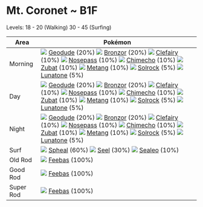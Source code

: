 # Mt. Coronet ~ B1F
Levels: 18 - 20 (Walking) 30 - 45 (Surfing)

Area       | Pokémon
---        | ---
Morning    | ![][074]  [Geodude] (20%) ![][436]  [Bronzor] (20%) ![][035]  [Clefairy] (10%)  ![][299]  [Nosepass] (10%) ![][358]  [Chimecho] (10%) ![][041]  [Zubat] (10%)  ![][375]  [Metang] (10%) ![][338]  [Solrock] (5%) ![][337]  [Lunatone] (5%)<br>
Day        | ![][074]  [Geodude] (20%) ![][436]  [Bronzor] (20%) ![][035]  [Clefairy] (10%)  ![][299]  [Nosepass] (10%) ![][358]  [Chimecho] (10%) ![][041]  [Zubat] (10%)  ![][375]  [Metang] (10%) ![][338]  [Solrock] (5%) ![][337]  [Lunatone] (5%)<br>
Night      | ![][074]  [Geodude] (20%) ![][436]  [Bronzor] (20%) ![][035]  [Clefairy] (10%)  ![][299]  [Nosepass] (10%) ![][358]  [Chimecho] (10%) ![][041]  [Zubat] (10%)  ![][375]  [Metang] (10%) ![][338]  [Solrock] (5%) ![][337]  [Lunatone] (5%)<br>
Surf       | ![][363]  [Spheal] (60%) ![][086]  [Seel] (30%) ![][364]  [Sealeo] (10%)
Old Rod    | ![][349]  [Feebas] (100%)
Good Rod   | ![][349]  [Feebas] (100%)
Super Rod  | ![][349]  [Feebas] (100%)


[Clefairy]: /pokemon_changes/035/
[Zubat]: /pokemon_changes/041/
[Geodude]: /pokemon_changes/074/
[Seel]: /pokemon_changes/086/
[Nosepass]: /pokemon_changes/299/
[Lunatone]: /pokemon_changes/337/
[Solrock]: /pokemon_changes/338/
[Feebas]: /pokemon_changes/349/
[Chimecho]: /pokemon_changes/358/
[Spheal]: /pokemon_changes/363/
[Sealeo]: /pokemon_changes/364/
[Metang]: /pokemon_changes/375/
[Bronzor]: /pokemon_changes/436/
[035]: /img/pokemon/035.png
[041]: /img/pokemon/041.png
[074]: /img/pokemon/074.png
[086]: /img/pokemon/086.png
[299]: /img/pokemon/299.png
[337]: /img/pokemon/337.png
[338]: /img/pokemon/338.png
[349]: /img/pokemon/349.png
[358]: /img/pokemon/358.png
[363]: /img/pokemon/363.png
[364]: /img/pokemon/364.png
[375]: /img/pokemon/375.png
[436]: /img/pokemon/436.png
